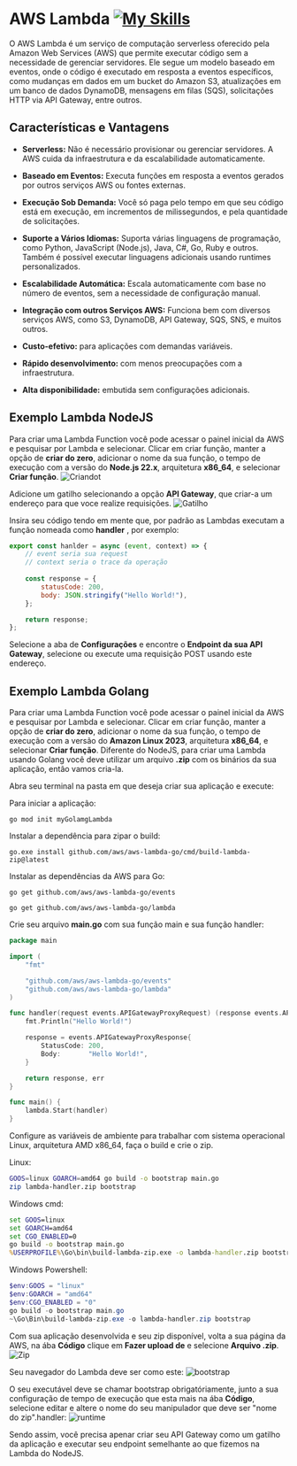 # AWS Lambda [![My Skills](https://skillicons.dev/icons?i=aws,nodejs,golang)](https://skillicons.dev)
O AWS Lambda é um serviço de computação serverless oferecido pela Amazon Web Services (AWS) que permite executar código sem a necessidade de gerenciar servidores. Ele segue um modelo baseado em eventos, onde o código é executado em resposta a eventos específicos, como mudanças em dados em um bucket do Amazon S3, atualizações em um banco de dados DynamoDB, mensagens em filas (SQS), solicitações HTTP via API Gateway, entre outros.

## Características  e Vantagens

- **Serverless:** Não é necessário provisionar ou gerenciar servidores. A AWS cuida da infraestrutura e da escalabilidade automaticamente.

- **Baseado em Eventos:** Executa funções em resposta a eventos gerados por outros serviços AWS ou fontes externas.

- **Execução Sob Demanda:** Você só paga pelo tempo em que seu código está em execução, em incrementos de milissegundos, e pela quantidade de solicitações.

- **Suporte a Vários Idiomas:** Suporta várias linguagens de programação, como Python, JavaScript (Node.js), Java, C#, Go, Ruby e outros. Também é possível executar linguagens adicionais usando runtimes personalizados.

- **Escalabilidade Automática:** Escala automaticamente com base no número de eventos, sem a necessidade de configuração manual.

- **Integração com outros Serviços AWS:** Funciona bem com diversos serviços AWS, como S3, DynamoDB, API Gateway, SQS, SNS, e muitos outros.

- **Custo-efetivo:** para aplicações com demandas variáveis.

- **Rápido desenvolvimento:** com menos preocupações com a infraestrutura.

- **Alta disponibilidade:** embutida sem configurações adicionais.

## Exemplo Lambda NodeJS
Para criar uma Lambda Function você pode acessar o painel inicial da AWS e pesquisar por Lambda e selecionar. Clicar em criar função, manter a opção de **criar do zero**, adicionar o nome da sua função, o tempo de execução com a versão do **Node.js 22.x**, arquitetura **x86_64**, e selecionar **Criar função**.
![Criandot](./resource/create.png)

Adicione um gatilho selecionando a opção **API Gateway**, que criar-a um endereço para que voce realize requisições.
![Gatilho](./resource/gateway.png)

Insira seu código tendo em mente que, por padrão as Lambdas executam a função nomeada como **handler**
, por exemplo:

```js
export const hanlder = async (event, context) => {
    // event seria sua request
    // context seria o trace da operação
    
    const response = {
        statusCode: 200,
        body: JSON.stringify("Hello World!"),
    };

    return response;
};
```
Selecione a aba de **Configurações** e encontre o **Endpoint da sua API Gateway**, selecione ou execute uma requisição POST usando este endereço.

## Exemplo Lambda Golang
Para criar uma Lambda Function você pode acessar o painel inicial da AWS e pesquisar por Lambda e selecionar. Clicar em criar função, manter a opção de **criar do zero**, adicionar o nome da sua função, o tempo de execução com a versão do **Amazon Linux 2023**, arquitetura **x86_64**, e selecionar **Criar função**. Diferente do NodeJS, para criar uma Lambda usando Golang você deve utilizar um arquivo **.zip** com os binários da sua aplicação, então vamos cria-la.

Abra seu terminal na pasta em que deseja criar sua aplicação e execute:

Para iniciar a aplicação:
```shell
go mod init myGolamgLambda
```

Instalar a dependência para zipar o build:
```shell
go.exe install github.com/aws/aws-lambda-go/cmd/build-lambda-zip@latest
```
Instalar as dependências da AWS para Go:
```shell
go get github.com/aws/aws-lambda-go/events
```

```shell
go get github.com/aws/aws-lambda-go/lambda
```

Crie seu arquivo **main.go** com sua função main e sua função handler:
```go
package main

import (
	"fmt"

	"github.com/aws/aws-lambda-go/events"
	"github.com/aws/aws-lambda-go/lambda"
)

func handler(request events.APIGatewayProxyRequest) (response events.APIGatewayProxyResponse, err error) {
	fmt.Println("Hello World!")

	response = events.APIGatewayProxyResponse{
		StatusCode: 200,
		Body:       "Hello World!",
	}

	return response, err
}

func main() {
	lambda.Start(handler)
}
```

Configure as variáveis de ambiente para trabalhar com sistema operacional Linux, arquitetura AMD x86_64, faça o build e crie o zip.

Linux:
```bash
GOOS=linux GOARCH=amd64 go build -o bootstrap main.go
zip lambda-handler.zip bootstrap
```

Windows cmd:
```cmd
set GOOS=linux
set GOARCH=amd64
set CGO_ENABLED=0
go build -o bootstrap main.go
%USERPROFILE%\Go\bin\build-lambda-zip.exe -o lambda-handler.zip bootstrap
```

Windows Powershell:
```powershell
$env:GOOS = "linux"
$env:GOARCH = "amd64"
$env:CGO_ENABLED = "0"
go build -o bootstrap main.go
~\Go\Bin\build-lambda-zip.exe -o lambda-handler.zip bootstrap
```

Com sua aplicação desenvolvida e seu zip disponível, volta a sua página da AWS, na ába **Código** clique em **Fazer upload de** e selecione **Arquivo .zip**.
![Zip](./resource/zip.png)

Seu navegador do Lambda deve ser como este:
![bootstrap](./resource/bootstrap.png)

O seu executável deve se chamar bootstrap obrigatóriamente, junto a sua configuração de tempo de execução que esta mais na ába **Código**, selecione editar e altere o nome do seu manipulador que deve ser "nome do zip".handler:
![runtime](./resource/runtime.png)

Sendo assim, você precisa apenar criar seu API Gateway como um gatilho da aplicação e executar seu endpoint semelhante ao que fizemos na Lambda do NodeJS.
